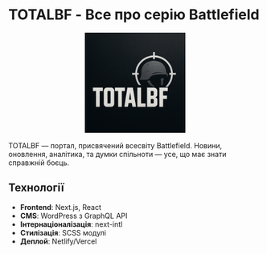 # TOTALBF - Все про серію Battlefield

<div align="center">
  <img src="public/totalbf.png" alt="TotalBF Logo" width="200" height="auto">
</div>

TOTALBF — портал, присвячений всесвіту Battlefield. Новини, оновлення, аналітика, та думки спільноти — усе, що має знати справжній боєць.

## Технології

- **Frontend**: Next.js, React
- **CMS**: WordPress з GraphQL API
- **Інтернаціоналізація**: next-intl
- **Стилізація**: SCSS модулі
- **Деплой**: Netlify/Vercel
